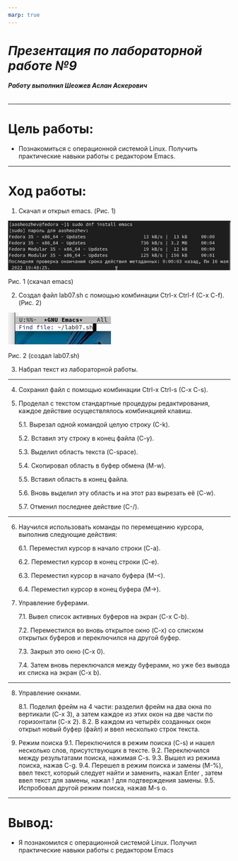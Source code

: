 ```yaml
---
marp: true
---
```

 # ***Презентация по лабораторной работе №9***
 ###### **Работу выполнил Шеожев Аслан Аскерович**
<!-- _backgroundColor: #fffacd -->
---
# Цель работы:
* Познакомиться с операционной системой Linux. Получить практические навыки работы с редактором Emacs.
<!-- _backgroundColor: #ffdab9 -->
---
<!-- _backgroundColor: #ffdead -->
# Ход работы:
1. Скачал и открыл emacs. (Рис. 1)

![Рис. 1 (скачал  emacs)](image/1.jpg) 

Рис. 1 (скачал emacs)

2. Создал файл lab07.sh с помощью комбинации Ctrl-x Ctrl-f (C-x C-f). (Рис. 2)

![Рис. 2 (создал lab07.sh)](image/2.jpg)

Рис. 2 (создал lab07.sh)

3. Набрал текст из лабораторной работы.
---
4. Сохранил файл с помощью комбинации Ctrl-x Ctrl-s (C-x C-s).

5. Проделал с текстом стандартные процедуры редактирования, каждое действие осуществлялось комбинацией клавиш.

    5.1. Вырезал одной командой целую строку (С-k).

    5.2. Вставил эту строку в конец файла (C-y).
  
    5.3. Выделил область текста (C-space).
  
    5.4. Скопировал область в буфер обмена (M-w).
    
    5.5. Вставил область в конец файла.
    
    5.6. Вновь выделил эту область и на этот раз вырезать её (C-w).
    
    5.7. Отменил последнее действие (C-/).
<!-- _backgroundColor: #ffdead -->
---
<!-- _backgroundColor: #ffdead -->
6. Научился использовать команды по перемещению курсора, выполнив следующие действия:

    6.1. Переместил курсор в начало строки (C-a).
    
    6.2. Переместил курсор в конец строки (C-e).
    
    6.3. Переместил курсор в начало буфера (M-<).
    
    6.4. Переместил курсор в конец буфера (M->).

7. Управление буферами.

    7.1. Вывел список активных буферов на экран (C-x C-b).

    7.2. Переместился во вновь открытое окно (C-x) со списком открытых буферов и переключился на другой буфер.

    7.3. Закрыл это окно (C-x 0).
    
    7.4. Затем вновь переключался между буферами, но уже без вывода их списка на экран (C-x b).

---

<!-- _backgroundColor: #ffdead -->
8. Управление окнами.

    8.1. Поделил фрейм на 4 части: разделил фрейм на два окна по вертикали (C-x 3), а затем каждое из этих окон на две части по горизонтали (C-x 2).
    8.2. В каждом из четырёх созданных окон открыл новый буфер (файл) и ввел несколько строк текста.
9. Режим поиска
    9.1. Переключился в режим поиска (C-s) и нашел несколько слов, присутствующих в тексте.
    9.2. Переключился между результатами поиска, нажимая C-s.
    9.3. Вышел из режима поиска, нажав C-g.
    9.4. Перешел в режим поиска и замены (M-%), ввел текст, который следует найти и заменить, нажал Enter , затем ввел текст для замены, нажал ! для подтверждения замены.
    9.5. Испробовал другой режим поиска, нажав M-s o.

---
# Вывод:
<!-- _backgroundColor: #c0c0c0 -->
* Я познакомился с операционной системой Linux. Получил практические навыки работы с редактором Emacs
